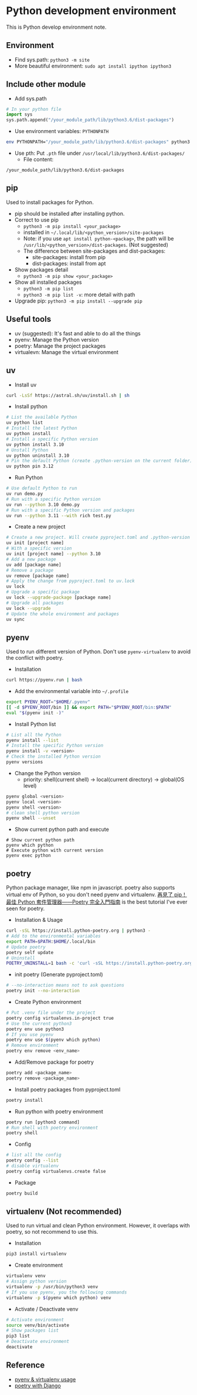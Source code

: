 # Python development environment

This is Python develop environment note.

## Environment

* Find sys.path: `python3 -m site`
* More beautiful environment: `sudo apt install ipython ipython3`

## Include other module

* Add sys.path

```py
# In your python file
import sys
sys.path.append("/your_module_path/lib/python3.6/dist-packages")
```

* Use environment variables: `PYTHONPATH`

```bash
env PYTHONPATH="/your_module_path/lib/python3.6/dist-packages" python3
```

* Use pth: Put `.pth` file under `/usr/local/lib/python3.6/dist-packages/`
  * File content:

```raw
/your_module_path/lib/python3.6/dist-packages
```

## pip

Used to install packages for Python.

* pip should be installed after installing python.
* Correct to use pip
  * `python3 -m pip install <your_package>`
  * installed in `~/.local/lib/<python_version>/site-packages`
  * Note: if you use `apt install python-<packag>`, the path will be `/usr/lib/<python_version>/dist-packages`. (Not suggested)
  * The difference between site-packages and dist-packages:
    * site-packages: install from pip
    * dist-packages: install from apt
* Show packages detail
  * `python3 -m pip show <your_package>`
* Show all installed packages
  * `python3 -m pip list`
  * `python3 -m pip list -v`: more detail with path
* Upgrade pip: `python3 -m pip install --upgrade pip`

## Useful tools

* uv (suggested): It's fast and able to do all the things
* pyenv: Manage the Python version
* poetry: Manage the project packages
* virtualevn: Manage the virtual environment

## uv

* Install uv

```bash
curl -LsSf https://astral.sh/uv/install.sh | sh
```

* Install python

```bash
# List the available Python
uv python list
# Install the latest Python
uv python install
# Install a specific Python version
uv python install 3.10
# Unstall Python
uv python uninstall 3.10
# Pin the default Python (create .python-version on the current folder)
uv python pin 3.12
```

* Run Python

```bash
# Use default Python to run
uv run demo.py
# Run with a specific Python version
uv run --python 3.10 demo.py
# Run with a specific Python version and packages
uv run --python 3.11 --with rich test.py
```

* Create a new project

```bash
# Create a new project. Will create pyproject.toml and .python-version
uv init [project name]
# With a specific version
uv init [project name] --python 3.10
# Add a new package
uv add [package name]
# Remove a package
uv remove [package name]
# Apply the change from pyproject.toml to uv.lock
uv lock
# Upgrade a specific package
uv lock --upgrade-package [package name]
# Upgrade all packages
uv lock --upgrade
# Update the whole environment and packages
uv sync
```

## pyenv

Used to run different version of Python.
Don't use `pyenv-virtualenv` to avoid the conflict with poetry.

* Installation

```bash
curl https://pyenv.run | bash
```

* Add the environmental variable into `~/.profile`

```bash
export PYENV_ROOT="$HOME/.pyenv"
[[ -d $PYENV_ROOT/bin ]] && export PATH="$PYENV_ROOT/bin:$PATH"
eval "$(pyenv init -)"
```

* Install Python list

```bash
# List all the Python
pyenv install --list
# Install the specific Python version
pyenv install -v <version>
# Check the installed Python version
pyenv versions
```

* Change the Python version
  * priority: shell(current shell) -> local(current directory) -> global(OS level)

```bash
pyenv global <version>
pyenv local <version>
pyenv shell <version>
# clean shell python version
pyenv shell --unset
```

* Show current python path and execute

```shell
# Show current python path
pyenv which python
# Execute python with current version
pyenv exec python
```

## poetry

Python package manager, like npm in javascript.
poetry also supports virtual env of Python, so you don't need pyenv and virtualenv.
[再見了 pip！最佳 Python 套件管理器——Poetry 完全入門指南](https://blog.kyomind.tw/python-poetry/) is the best tutorial I've ever seen for poetry.

* Installation & Usage

```bash
curl -sSL https://install.python-poetry.org | python3 -
# Add to the environmental variables
export PATH=$PATH:$HOME/.local/bin
# Update poetry
poetry self update
# Uninstall
POETRY_UNINSTALL=1 bash -c 'curl -sSL https://install.python-poetry.org | python3'
```

* init poetry (Generate pyproject.toml)

```bash
# --no-interaction means not to ask questions
poetry init --no-interaction
```

* Create Python environment

```bash
# Put .venv file under the project
poetry config virtualenvs.in-project true
# Use the current python3
poetry env use python3
# If you use pyenv
poetry env use $(pyenv which python)
# Remove environment
poetry env remove <env_name>
```

* Add/Remove package for poetry

```bash
poetry add <package_name>
poetry remove <package_name>
```

* Install poetry packages from pyproject.toml

```bash
poetry install
```

* Run python with poetry environment

```bash
poetry run [python3 command]
# Run shell with poetry environment
poetry shell
```

* Config

```bash
# list all the config
poetry config --list
# disable virtualenv
poetry config virtualenvs.create false
```

* Package

```bash
poetry build
```

## virtualenv (Not recommended)

Used to run virtual and clean Python environment.
However, it overlaps with poetry, so not recommend to use this.

* Installation

```bash
pip3 install virtualenv
```

* Create environment

```bash
virtualenv venv
# Assign python version
virtualenv -p /usr/bin/python3 venv
# If you use pyenv, you the following commands
virtualenv -p $(pyenv which python) venv
```

* Activate / Deactivate venv

```bash
# Activate environment
source venv/bin/activate
# Show packages list
pip3 list
# Deactivate environment
deactivate
```

## Reference

* [pyenv & virtualenv usage](https://www.maxlist.xyz/2020/04/01/python-pyenv-virtualenv/)
* [poetry with Django](https://ithelp.ithome.com.tw/articles/10233355)

